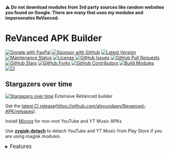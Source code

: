 #### ⚠️ Do not download modules from 3rd party sources like random websites you found on Google. There are many that uses my modules and impersonates ReVanced.

# ReVanced APK Builder
[![Donate with PayPal](https://img.shields.io/badge/PayPal-donate-orange)](https://www.paypal.me/alsyundawy)
[![Sponsor with GitHub](https://img.shields.io/badge/GitHub-sponsor-orange)](https://github.com/sponsors/alsyundawy)
[![Latest Version](https://img.shields.io/github/v/release/alsyundawy/Revanced-APK)](https://github.com/alsyundawy/Revanced-APK/releases)
[![Maintenance Status](https://img.shields.io/maintenance/yes/9999)](https://github.com/alsyundawy/Revanced-APK/)
[![License](https://img.shields.io/github/license/alsyundawy/Revanced-APK)](https://github.com/alsyundawy/Revanced-APK/blob/master/LICENSE)
[![GitHub Issues](https://img.shields.io/github/issues/alsyundawy/Revanced-APK)](https://github.com/alsyundawy/Revanced-APK/issues)
[![GitHub Pull Requests](https://img.shields.io/github/issues-pr/alsyundawy/Revanced-APK)](https://github.com/alsyundawy/Revanced-APK/pulls)
[![GitHub Stars](https://img.shields.io/github/stars/alsyundawy/Revanced-APK?style=social)](https://github.com/alsyundawy/Revanced-APK/stargazers)
[![GitHub Forks](https://img.shields.io/github/forks/alsyundawy/Revanced-APK?style=social)](https://github.com/alsyundawy/Revanced-APK/network/members)
[![GitHub Contributors](https://img.shields.io/github/contributors/alsyundawy/Revanced-APK?style=social)](https://github.com/alsyundawy/Revanced-APK/graphs/contributors)
[![Build Modules](https://github.com/alsyundawy/Revanced-APK/actions/workflows/build.yml/badge.svg)](https://github.com/alsyundawy/Revanced-APK/actions/workflows/build.yml)
[![CI](https://github.com/alsyundawy/Revanced-APK/actions/workflows/ci.yml/badge.svg?event=schedule)](https://github.com/alsyundawy/Revanced-APK/actions/workflows/ci.yml)

## Stargazers over time
[![Stargazers over time](https://starchart.cc/alsyundawy/Revanced-APK.svg?variant=adaptive)](https://starchart.cc/alsyundawy/Revanced-APK)
Extensive ReVanced builder  

Get the [latest CI release](https://github.com/revanced-apks/build-apps)(https://github.com/alsyundawy/Revanced-APK/releases).

Install [Microg](https://github.com/ReVanced/GmsCore/releases) for non-root YouTube and YT Music APKs

Use [**zygisk-detach**](https://github.com/j-hc/zygisk-detach) to detach YouTube and YT Music from Play Store if you are using magisk modules. 

<details><summary><big>Features</big></summary>
<ul>
 <li>Support all present and future ReVanced and <a href="https://github.com/inotia00/revanced-patches">ReVanced Extended</a> apps</li>
 <li> Can build Magisk modules and non-root APKs</li>
 <li> Updated daily with the latest versions of apps and patches</li>
 <li> Optimize APKs and modules for size</li>
 <li> Modules</li>
    <ul>
     <li> recompile invalidated odex for faster usage</li>
     <li> receive updates from Magisk app</li>
     <li> do not break safetynet or trigger root detections</li>
     <li> handle installation of the correct version of the stock app and all that</li>
     <li> support Magisk and KernelSU</li>
    </ul>
</ul>
Note that the <a href="../../actions/workflows/ci.yml">CI workflow</a> is scheduled to build the modules and APKs everyday using GitHub Actions if there is a change in ReVanced patches. You may want to disable it.
</details>


```

